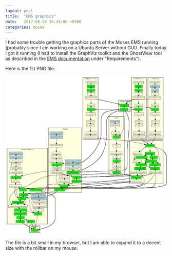 ```yaml
---
layout: post
title:  "EMS graphics"
date:   2017-08-29 16:33:00 +0300
categories: moses
---
```

I had some trouble getting the graphics parts of the Moses EMS running (probably since I am working on a Ubuntu Server without GUI). Finally today I got it running (I had to install the GraphViz toolkit and the GhostView tool as described in the [EMS documentation](http://www.statmt.org/moses/?n=FactoredTraining.EMS) under "Requirements").

Here is the 1st PNG file:

![Moses graphical plan of action 'graph.0.png'](/assets/img/graph.0.png)

The file is a bit small in my browser, but I am able to expand it to a decent size with the rollbar on my mouse.

